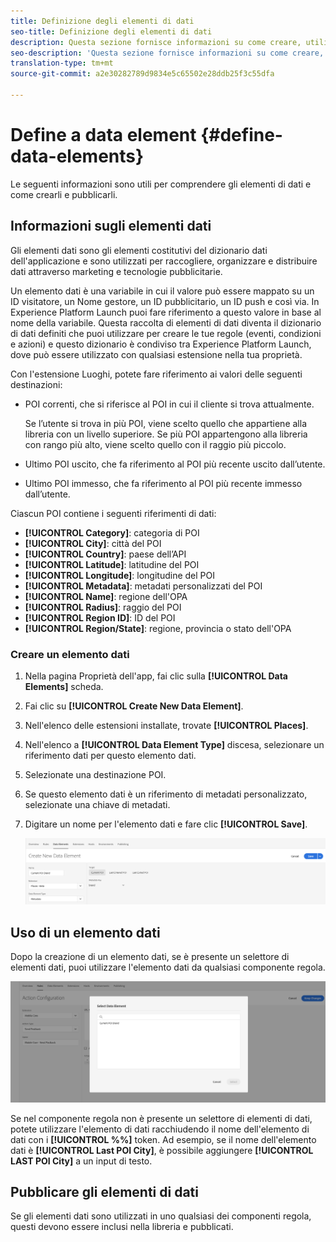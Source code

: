 ```yaml
---
title: Definizione degli elementi di dati
seo-title: Definizione degli elementi di dati
description: Questa sezione fornisce informazioni su come creare, utilizzare e pubblicare elementi di dati in Experience Platform Launch for Places.
seo-description: 'Questa sezione fornisce informazioni su come creare, utilizzare e pubblicare elementi di dati in Experience Platform Launch for Places. '
translation-type: tm+mt
source-git-commit: a2e30282789d9834e5c65502e28ddb25f3c55dfa

---
```



# Define a data element {#define-data-elements}

Le seguenti informazioni sono utili per comprendere gli elementi di dati e come crearli e pubblicarli.

## Informazioni sugli elementi dati

Gli elementi dati sono gli elementi costitutivi del dizionario dati dell'applicazione e sono utilizzati per raccogliere, organizzare e distribuire dati attraverso marketing e tecnologie pubblicitarie.

Un elemento dati è una variabile in cui il valore può essere mappato su un ID visitatore, un Nome gestore, un ID pubblicitario, un ID push e così via. In Experience Platform Launch puoi fare riferimento a questo valore in base al nome della variabile. Questa raccolta di elementi di dati diventa il dizionario di dati definiti che puoi utilizzare per creare le tue regole (eventi, condizioni e azioni) e questo dizionario è condiviso tra Experience Platform Launch, dove può essere utilizzato con qualsiasi estensione nella tua proprietà.

Con l'estensione Luoghi, potete fare riferimento ai valori delle seguenti destinazioni:

* POI correnti, che si riferisce al POI in cui il cliente si trova attualmente.

   Se l’utente si trova in più POI, viene scelto quello che appartiene alla libreria con un livello superiore. Se più POI appartengono alla libreria con rango più alto, viene scelto quello con il raggio più piccolo.
* Ultimo POI uscito, che fa riferimento al POI più recente uscito dall’utente.
* Ultimo POI immesso, che fa riferimento al POI più recente immesso dall’utente.

Ciascun POI contiene i seguenti riferimenti di dati:

* **[!UICONTROL Category]**: categoria di POI
* **[!UICONTROL City]**: città del POI
* **[!UICONTROL Country]**: paese dell’API
* **[!UICONTROL Latitude]**: latitudine del POI
* **[!UICONTROL Longitude]**: longitudine del POI
* **[!UICONTROL Metadata]**: metadati personalizzati del POI
* **[!UICONTROL Name]**: regione dell'OPA
* **[!UICONTROL Radius]**: raggio del POI
* **[!UICONTROL Region ID]**: ID del POI
* **[!UICONTROL Region/State]**: regione, provincia o stato dell'OPA

### Creare un elemento dati

1. Nella pagina Proprietà dell'app, fai clic sulla **[!UICONTROL Data Elements]** scheda.

1. Fai clic su **[!UICONTROL Create New Data Element]**.

1. Nell'elenco delle estensioni installate, trovate **[!UICONTROL Places]**.

1. Nell'elenco a **[!UICONTROL Data Element Type]** discesa, selezionare un riferimento dati per questo elemento dati.

1. Selezionate una destinazione POI.

1. Se questo elemento dati è un riferimento di metadati personalizzato, selezionate una chiave di metadati.

1. Digitare un nome per l'elemento dati e fare clic **[!UICONTROL Save]**.

   ![Crea elemento dati](/help/assets/create-de-7-v3.png)


## Uso di un elemento dati

Dopo la creazione di un elemento dati, se è presente un selettore di elementi dati, puoi utilizzare l'elemento dati da qualsiasi componente regola.

![Utilizzare l'elemento dati](/help/assets/use-de-v2.png)

Se nel componente regola non è presente un selettore di elementi di dati, potete utilizzare l'elemento di dati racchiudendo il nome dell'elemento di dati con i **[!UICONTROL %%]** token.
Ad esempio, se il nome dell'elemento dati è **[!UICONTROL Last POI City]**, è possibile aggiungere **[!UICONTROL LAST POI City]** a un input di testo.


## Pubblicare gli elementi di dati

Se gli elementi dati sono utilizzati in uno qualsiasi dei componenti regola, questi devono essere inclusi nella libreria e pubblicati.
